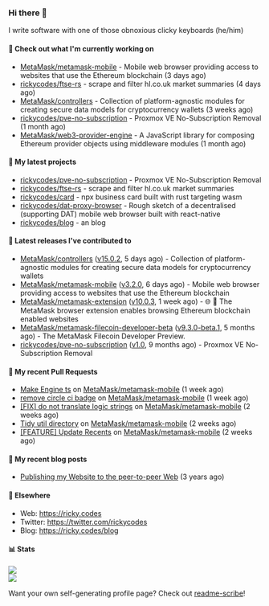 ### Hi there 👋

I write software with one of those obnoxious clicky keyboards (he/him) 

#### 👀 Check out what I'm currently working on

- [MetaMask/metamask-mobile](https://github.com/MetaMask/metamask-mobile) - Mobile web browser providing access to websites that use the Ethereum blockchain (3 days ago)
- [rickycodes/ftse-rs](https://github.com/rickycodes/ftse-rs) - scrape and filter hl.co.uk market summaries (4 days ago)
- [MetaMask/controllers](https://github.com/MetaMask/controllers) - Collection of platform-agnostic modules for creating secure data models for cryptocurrency wallets (3 weeks ago)
- [rickycodes/pve-no-subscription](https://github.com/rickycodes/pve-no-subscription) - Proxmox VE No-Subscription Removal (1 month ago)
- [MetaMask/web3-provider-engine](https://github.com/MetaMask/web3-provider-engine) - A JavaScript library for composing Ethereum provider objects using middleware modules (1 month ago)

#### 🌱 My latest projects

- [rickycodes/pve-no-subscription](https://github.com/rickycodes/pve-no-subscription) - Proxmox VE No-Subscription Removal
- [rickycodes/ftse-rs](https://github.com/rickycodes/ftse-rs) - scrape and filter hl.co.uk market summaries
- [rickycodes/card](https://github.com/rickycodes/card) - npx business card built with rust targeting wasm
- [rickycodes/dat-proxy-browser](https://github.com/rickycodes/dat-proxy-browser) - Rough sketch of a decentralised (supporting DAT) mobile web browser built with react-native
- [rickycodes/blog](https://github.com/rickycodes/blog) - an blog

#### 🔭 Latest releases I've contributed to

- [MetaMask/controllers](https://github.com/MetaMask/controllers) ([v15.0.2](https://github.com/MetaMask/controllers/releases/tag/v15.0.2), 5 days ago) - Collection of platform-agnostic modules for creating secure data models for cryptocurrency wallets
- [MetaMask/metamask-mobile](https://github.com/MetaMask/metamask-mobile) ([v3.2.0](https://github.com/MetaMask/metamask-mobile/releases/tag/v3.2.0), 6 days ago) - Mobile web browser providing access to websites that use the Ethereum blockchain
- [MetaMask/metamask-extension](https://github.com/MetaMask/metamask-extension) ([v10.0.3](https://github.com/MetaMask/metamask-extension/releases/tag/v10.0.3), 1 week ago) - :globe_with_meridians: :electric_plug: The MetaMask browser extension enables browsing Ethereum blockchain enabled websites
- [MetaMask/metamask-filecoin-developer-beta](https://github.com/MetaMask/metamask-filecoin-developer-beta) ([v9.3.0-beta.1](https://github.com/MetaMask/metamask-filecoin-developer-beta/releases/tag/v9.3.0-beta.1), 5 months ago) - The MetaMask Filecoin Developer Preview.
- [rickycodes/pve-no-subscription](https://github.com/rickycodes/pve-no-subscription) ([v1.0](https://github.com/rickycodes/pve-no-subscription/releases/tag/v1.0), 9 months ago) - Proxmox VE No-Subscription Removal

#### 🔨 My recent Pull Requests

- [Make Engine ts](https://github.com/MetaMask/metamask-mobile/pull/3072) on [MetaMask/metamask-mobile](https://github.com/MetaMask/metamask-mobile) (1 week ago)
- [remove circle ci badge](https://github.com/MetaMask/metamask-mobile/pull/3060) on [MetaMask/metamask-mobile](https://github.com/MetaMask/metamask-mobile) (1 week ago)
- [[FIX] do not translate logic strings](https://github.com/MetaMask/metamask-mobile/pull/3031) on [MetaMask/metamask-mobile](https://github.com/MetaMask/metamask-mobile) (2 weeks ago)
- [Tidy util directory](https://github.com/MetaMask/metamask-mobile/pull/3030) on [MetaMask/metamask-mobile](https://github.com/MetaMask/metamask-mobile) (2 weeks ago)
- [[FEATURE] Update Recents](https://github.com/MetaMask/metamask-mobile/pull/3028) on [MetaMask/metamask-mobile](https://github.com/MetaMask/metamask-mobile) (2 weeks ago)

#### 📜 My recent blog posts

- [Publishing my Website to the peer-to-peer Web](//ricky.codes/blog/posts/publishing-to-the-peer-to-peer-web/) (3 years ago)

#### 🔗 Elsewhere

- Web: https://ricky.codes
- Twitter: https://twitter.com/rickycodes
- Blog: https://ricky.codes/blog

#### 📊 Stats

<p>
<img src='https://github-readme-stats.vercel.app/api?username=rickycodes&show_icons=true&theme=dark&icon_color=eee' /><br />
<img src='https://github-readme-stats.vercel.app/api/top-langs/?username=rickycodes&theme=dark' />
</p>

Want your own self-generating profile page? Check out [readme-scribe](https://github.com/muesli/readme-scribe)!
